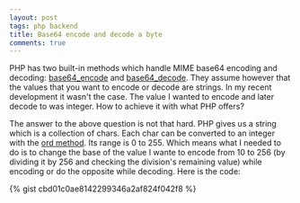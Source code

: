```yaml
---
layout: post
tags: php backend
title: Base64 encode and decode a byte
comments: true
---
```

PHP has two built-in methods which handle MIME base64 encoding and decoding: [base64_encode](https://secure.php.net/manual/en/function.base64-encode.php) and [base64_decode](https://secure.php.net/manual/en/function.base64-decode.php). They assume however that the values that you want to encode or decode are strings. In my recent development it wasn't the case. The value I wanted to encode and later decode to was integer. How to achieve it with what PHP offers?
<!--more-->

The answer to the above question is not that hard. PHP gives us a string which is a collection of chars. Each char can be converted to an integer with the [ord method](https://secure.php.net/manual/en/function.ord.php). Its range is 0 to 255. Which means what I needed to do is to change the base of the value I wante to encode from 10 to 256 (by dividing it by 256 and checking the division's remaining value) while encoding or do the opposite while decoding. Here is the code:

{% gist cbd01c0ae8142299346a2af824f042f8 %}